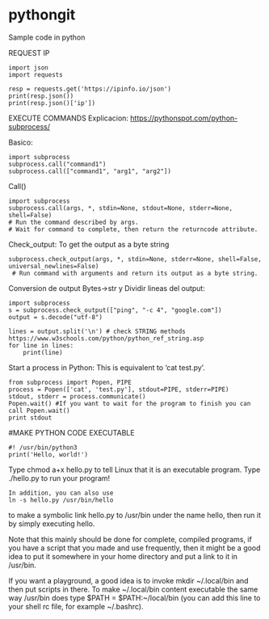 # pythongit
Sample code in python

REQUEST IP
```
import json
import requests

resp = requests.get('https://ipinfo.io/json')
print(resp.json())
print(resp.json()['ip'])
```

EXECUTE COMMANDS
Explicacion: https://pythonspot.com/python-subprocess/

Basico:
```
import subprocess
subprocess.call("command1")
subprocess.call(["command1", "arg1", "arg2"])
```
Call()
```
import subprocess
subprocess.call(args, *, stdin=None, stdout=None, stderr=None, shell=False)
# Run the command described by args. 
# Wait for command to complete, then return the returncode attribute.
```
Check_output: To get the output as a byte string
```
subprocess.check_output(args, *, stdin=None, stderr=None, shell=False, universal_newlines=False)
 # Run command with arguments and return its output as a byte string.
```
Conversion de output Bytes->str y Dividir lineas del output:
```
import subprocess
s = subprocess.check_output(["ping", "-c 4", "google.com"])
output = s.decode("utf-8")
 
lines = output.split('\n') # check STRING methods https://www.w3schools.com/python/python_ref_string.asp
for line in lines:
    print(line)
```

Start a process in Python: 
This is equivalent to ‘cat test.py’. 
```
from subprocess import Popen, PIPE
process = Popen(['cat', 'test.py'], stdout=PIPE, stderr=PIPE)
stdout, stderr = process.communicate()
Popen.wait() #If you want to wait for the program to finish you can call Popen.wait()
print stdout
```
#MAKE PYTHON CODE EXECUTABLE
```
#! /usr/bin/python3
print('Hello, world!')
```

Type chmod a+x hello.py to tell Linux that it is an executable program.
Type ./hello.py to run your program!
```
In addition, you can also use 
ln -s hello.py /usr/bin/hello
```
to make a symbolic link hello.py to /usr/bin under the name hello, then run it by simply executing hello.

Note that this mainly should be done for complete, compiled programs, if you have a script that you made and use frequently, then it might be a good idea to put it somewhere in your home directory and put a link to it in /usr/bin. 

If you want a playground, a good idea is to invoke mkdir ~/.local/bin and then put scripts in there. To make ~/.local/bin content executable the same way /usr/bin does type $PATH = $PATH:~/local/bin 
(you can add this line to your shell rc file, for example ~/.bashrc).













